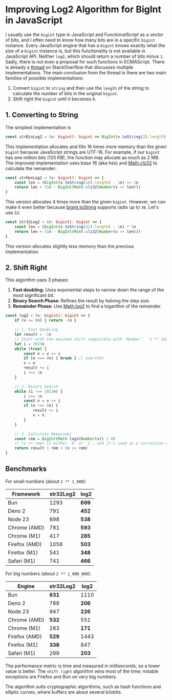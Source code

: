# Improving Log2 Algorithm for BigInt in JavaScript

I usually use the `bigint` type in JavaScript and FunctionalScript as a vector of bits, and I often need to know how many bits are in a specific `bigint` instance. Every JavaScript engine that has a `bigint` knows exactly what the size of a `bigint` instance is, but this functionality is not available in JavaScript API. Neither `log2`, which should return a number of bits minus `1`. Sadly, there is not even a proposal for such functions in ECMAScript. There is already a [thread](https://stackoverflow.com/questions/54758130/how-to-obtain-the-amount-of-bits-of-a-bigint) on StackOverflow that discusses multiple implementations. The main conclusion from the thread is there are two main families of possible implementations:

1. Convert `bigint` to `string` and then use the `length` of the string to calculate the number of bits in the original `bigint`.
2. Shift right the `bigint` until it becomes `0`.

## 1. Converting to String

The simplest implementation is 

```ts
const strBinLog2 = (v: bigint): bigint => BigInt(v.toString(2).length) - 1n
```

This implementation allocates and fills 16 times more memory than the given `bigint` because JavaScript strings are UTF-16. For example, if our `bigint` has one million bits (125 KB), the function may allocate as much as 2 MB. The improved implementation uses base 16 (aka hex) and [Math.clz32](https://developer.mozilla.org/en-US/docs/Web/JavaScript/Reference/Global_Objects/Math/clz32) to calculate the remainder:

```ts
const strHexLog2 = (v: bigint): bigint => {
    const len = (BigInt(v.toString(16).length) - 1n) << 2n
    return len + 31n - BigInt(Math.clz32(Number(v >> len)))
}
```

This version allocates 4 times more than the given `bigint`. However, we can make it even better because [bigint.toString](https://developer.mozilla.org/en-US/docs/Web/JavaScript/Reference/Global_Objects/BigInt/toString#parameters) supports radix up to `36`. Let's use `32`:

```ts
const str32Log2 = (v: bigint): bigint => {
    const len = (BigInt(v.toString(32).length) - 1n) * 5n
    return len + 31n - BigInt(Math.clz32(Number(v >> len)))
}
```

This version allocates slightly less memory than the previous implementation.

## 2. Shift Right

This algorithm uses 3 phases:

1. **Fast doubling:** Uses exponential steps to narrow down the range of the most significant bit.
2. **Binary Search Phase:** Refines the result by halving the step size.
3. **Remainder Phase:** Use [Math.log2](https://developer.mozilla.org/en-US/docs/Web/JavaScript/Reference/Global_Objects/Math/log2) to find a logarithm of the remainder.

```ts
const log2 = (v: bigint): bigint => {
    if (v <= 0n) { return -1n }

    // 1. Fast Doubling
    let result = -1n
    // Start with the maximum shift compatible with `Number`. `2 ** 1024` may lead to `Inf`.
    let i = 1023n
    while (true) {
        const n = v >> i
        if (n === 0n) { break } // overshot
        v = n
        result += i
        i <<= 1n
    }

    // 2. Binary Search
    while (i !== 1023n) {
        i >>= 1n
        const n = v >> i
        if (n !== 0n) {
            result += i
            v = n
        }
    }

    // 3. Calculate Remainder
    const rem = BigInt(Math.log2(Number(v)) | 0)
    // (v >> rem) is either `0` or `1`, and it's used as a correction of `Math.log2` rounding.
    return result + rem + (v >> rem)
}
```

## Benchmarks

For small numbers (about `2 ** 1_000`):

|Framework    |str32Log2|   log2|
|-------------|---------|-------|
|Bun          |     1293|**699**|
|Deno 2       |      791|**452**|
|Node 23      |      898|**538**|
|Chrome (AMD) |      781|**593**|
|Chrome (M1)  |      417|**285**|
|Firefox (AMD)|     1056|**503**|
|Firefox (M1) |      541|**348**|
|Safari (M1)  |      741|**466**|

For big numbers (about `2 ** 1_000_000`):

|Engine       |str32Log2|   log2|
|-------------|---------|-------|
|Bun          |  **631**|   1110|
|Deno 2       |      788|**206**|
|Node 23      |      947|**226**|
|Chrome (AMD) |  **532**|    551|
|Chrome (M1)  |      283|**171**|
|Firefox (AMD)|  **529**|   1443|
|Firefox (M1) |  **338**|    847|
|Safari  (M1) |      299|**203**|

The performance metric is time and measured in milliseconds, so a lower value is better. The `shift right` algorithm wins most of the time; notable exceptions are Firefox and Bun on very big numbers. 

The algorithm suits cryptographic algorithms, such as hash functions and elliptic curves, where buffers are about several kilobits.
